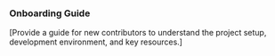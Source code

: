 ### Onboarding Guide

[Provide a guide for new contributors to understand the project setup, development environment, and key resources.]
